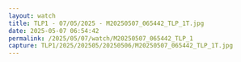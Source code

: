 ```yaml
---
layout: watch
title: TLP1 - 07/05/2025 - M20250507_065442_TLP_1T.jpg
date: 2025-05-07 06:54:42
permalink: /2025/05/07/watch/M20250507_065442_TLP_1
capture: TLP1/2025/202505/20250506/M20250507_065442_TLP_1T.jpg
---
```

